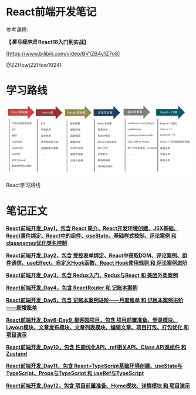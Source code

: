 # React前端开发笔记

参考课程:

**【*黑马程序员* React18入门到实战】**

[https://www.bilibili.com/video/BV1ZB4y1Z7o8]

@ZZHow(ZZHow1024)

# 学习路线

![React学习路线](./ReactLearningPath.png)

React学习路线

# 笔记正文

[**React前端开发_Day1，包含 React 简介、React开发环境创建、JSX基础、React事件绑定、React中的组件、useState、基础样式控制、评论案例 和 classnames优化类名控制**](./Day01)

[**React前端开发_Day2，包含 受控表单绑定、React中获取DOM、评论案例、组件通信、useEffect、自定义Hook函数、React Hook使用规则 和 评论案例进阶**](./Day02)

[**React前端开发_Day3，包含 Redux入门、Redux与React 和 美团外卖案例**](./Day03)

[**React前端开发_Day4，包含 ReactRouter 和 记账本案例**](./Day04)

[**React前端开发_Day5，包含 记账本案例进阶——月度账单 和 记账本案例进阶——新增账单**](./Day05)

[**React前端开发_Day6-Day9_极客园项目，包含 项目前置准备、登录模块、Layout模块、文章发布模块、文章列表模块、编辑文章、项目打包、打包优化 和 项目演示**](./Day06-Day09)

[**React前端开发_Day10，包含 性能优化API、ref相关API、Class API类组件 和 Zustand**](./Day10)

[**React前端开发_Day11，包含 React+TypeScript基础环境创建、useState与TypeScript、Props与TypeScript 和 useRef与TypeScript**](./Day11)

[**React前端开发_Day12，包含 项目前置准备、Home模块、详情模块 和 项目演示**](./Day12)
